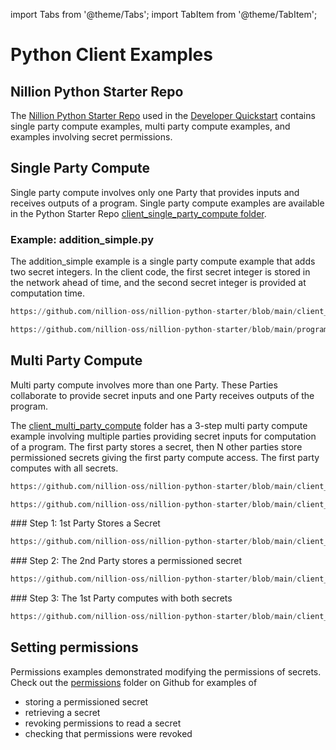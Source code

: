 import Tabs from '@theme/Tabs';
import TabItem from '@theme/TabItem';

# Python Client Examples

## Nillion Python Starter Repo

The [Nillion Python Starter Repo](https://github.com/nillion-oss/nillion-python-starter) used in the [Developer Quickstart](quickstart) contains single party compute examples, multi party compute examples, and examples involving secret permissions.

## Single Party Compute

Single party compute involves only one Party that provides inputs and receives outputs of a program. Single party compute examples are available in the Python Starter Repo [client_single_party_compute folder](https://github.com/nillion-oss/nillion-python-starter/client_single_party_compute).

### Example: addition_simple.py

The addition_simple example is a single party compute example that adds two secret integers. In the client code, the first secret integer is stored in the network ahead of time, and the second secret integer is provided at computation time.

<Tabs>
  <TabItem value="client" label="Client code" default>

```python reference showGithubLink
https://github.com/nillion-oss/nillion-python-starter/blob/main/client_single_party_compute/addition_simple.py#L14-L100
```

  </TabItem>
  <TabItem value="readme" label="Nada program" default>

```python reference showGithubLink
https://github.com/nillion-oss/nillion-python-starter/blob/main/programs/addition_simple.py

```

  </TabItem>
</Tabs>

## Multi Party Compute

Multi party compute involves more than one Party. These Parties collaborate to provide secret inputs and one Party receives outputs of the program.

The [client_multi_party_compute](https://github.com/nillion-oss/nillion-python-starter/blob/main/client_multi_party_compute) folder has a 3-step multi party compute example involving multiple parties providing secret inputs for computation of a program. The first party stores a secret, then N other parties store permissioned secrets giving the first party compute access. The first party computes with all secrets.

<Tabs>
  <TabItem value="readme" label="README" default>

```python reference showGithubLink
https://github.com/nillion-oss/nillion-python-starter/blob/main/client_multi_party_compute/README.md

```

  </TabItem>
  <TabItem value="config" label="Config file" default>

```python reference showGithubLink
https://github.com/nillion-oss/nillion-python-starter/blob/main/client_multi_party_compute/config.py
```

  </TabItem>
  <TabItem value="apple" label="Step 1" default>
    ### Step 1: 1st Party Stores a Secret

```python reference showGithubLink
https://github.com/nillion-oss/nillion-python-starter/blob/main/client_multi_party_compute/01_store_secret_party1.py#L19-L100
```

  </TabItem>
  <TabItem value="orange" label="Step 2">
    ### Step 2: The 2nd Party stores a permissioned secret

```python reference showGithubLink
https://github.com/nillion-oss/nillion-python-starter/blob/main/client_multi_party_compute/02_store_secret_party2.py#L37-L100
```

  </TabItem>
  <TabItem value="banana" label="Step 3">
    ### Step 3: The 1st Party computes with both secrets

```python reference showGithubLink
https://github.com/nillion-oss/nillion-python-starter/blob/main/client_multi_party_compute/03_multi_party_compute.py#L45-L100
```

  </TabItem>
</Tabs>

## Setting permissions

Permissions examples demonstrated modifying the permissions of secrets. Check out the [permissions](https://github.com/nillion-oss/nillion-python-starter/blob/main/permissions) folder on Github for examples of

- storing a permissioned secret
- retrieving a secret
- revoking permissions to read a secret
- checking that permissions were revoked
